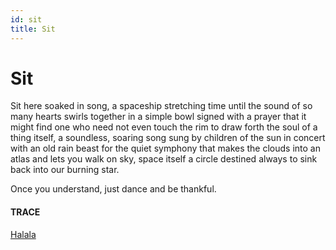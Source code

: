 ```yaml
---
id: sit
title: Sit
---
```


# Sit

Sit here
soaked in song,
a spaceship stretching time
until the sound of so many hearts
swirls together in a simple bowl
signed with a prayer
that it might find one
who need not
even touch the rim
to draw forth the soul
of a thing itself,
a soundless, soaring song
sung by children of the sun
in concert with an old rain beast
for the quiet symphony that makes
the clouds into an atlas
and lets you walk on sky,
space itself a circle
destined always to sink back
into our burning star.

Once you understand,
just dance
and be thankful.


#### TRACE

[Halala](https://www.youtube.com/watch?v=4jUKxPH8Uwk "Ladysmith Black Mambazo")
